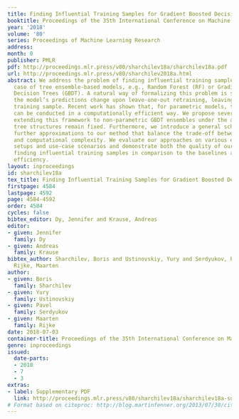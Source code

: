 ```yaml
---
title: Finding Influential Training Samples for Gradient Boosted Decision Trees
booktitle: Proceedings of the 35th International Conference on Machine Learning
year: '2018'
volume: '80'
series: Proceedings of Machine Learning Research
address: 
month: 0
publisher: PMLR
pdf: http://proceedings.mlr.press/v80/sharchilev18a/sharchilev18a.pdf
url: http://proceedings.mlr.press/v80/sharchilev2018a.html
abstract: We address the problem of finding influential training samples for a particular
  case of tree ensemble-based models, e.g., Random Forest (RF) or Gradient Boosted
  Decision Trees (GBDT). A natural way of formalizing this problem is studying how
  the model’s predictions change upon leave-one-out retraining, leaving out each individual
  training sample. Recent work has shown that, for parametric models, this analysis
  can be conducted in a computationally efficient way. We propose several ways of
  extending this framework to non-parametric GBDT ensembles under the assumption that
  tree structures remain fixed. Furthermore, we introduce a general scheme of obtaining
  further approximations to our method that balance the trade-off between performance
  and computational complexity. We evaluate our approaches on various experimental
  setups and use-case scenarios and demonstrate both the quality of our approach to
  finding influential training samples in comparison to the baselines and its computational
  efficiency.
layout: inproceedings
id: sharchilev18a
tex_title: Finding Influential Training Samples for Gradient Boosted Decision Trees
firstpage: 4584
lastpage: 4592
page: 4584-4592
order: 4584
cycles: false
bibtex_editor: Dy, Jennifer and Krause, Andreas
editor:
- given: Jennifer
  family: Dy
- given: Andreas
  family: Krause
bibtex_author: Sharchilev, Boris and Ustinovskiy, Yury and Serdyukov, Pavel and de
  Rijke, Maarten
author:
- given: Boris
  family: Sharchilev
- given: Yury
  family: Ustinovskiy
- given: Pavel
  family: Serdyukov
- given: Maarten
  family: Rijke
date: 2018-07-03
container-title: Proceedings of the 35th International Conference on Machine Learning
genre: inproceedings
issued:
  date-parts:
  - 2018
  - 7
  - 3
extras:
- label: Supplementary PDF
  link: http://proceedings.mlr.press/v80/sharchilev18a/sharchilev18a-supp.pdf
# Format based on citeproc: http://blog.martinfenner.org/2013/07/30/citeproc-yaml-for-bibliographies/
---
```

